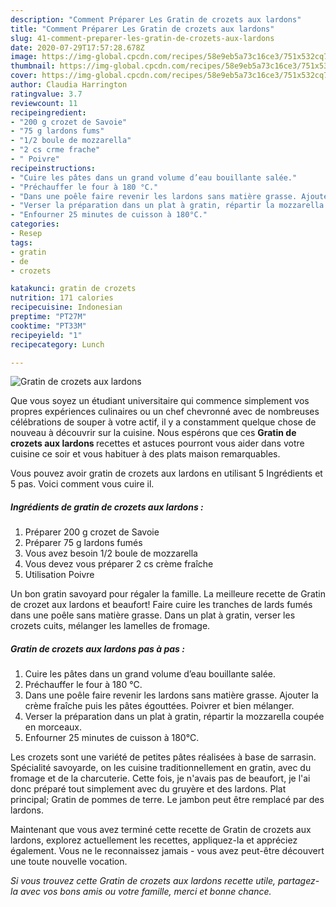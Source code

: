 ```yaml
---
description: "Comment Préparer Les Gratin de crozets aux lardons"
title: "Comment Préparer Les Gratin de crozets aux lardons"
slug: 41-comment-preparer-les-gratin-de-crozets-aux-lardons
date: 2020-07-29T17:57:28.678Z
image: https://img-global.cpcdn.com/recipes/58e9eb5a73c16ce3/751x532cq70/gratin-de-crozets-aux-lardons-photo-principale-de-la-recette.jpg
thumbnail: https://img-global.cpcdn.com/recipes/58e9eb5a73c16ce3/751x532cq70/gratin-de-crozets-aux-lardons-photo-principale-de-la-recette.jpg
cover: https://img-global.cpcdn.com/recipes/58e9eb5a73c16ce3/751x532cq70/gratin-de-crozets-aux-lardons-photo-principale-de-la-recette.jpg
author: Claudia Harrington
ratingvalue: 3.7
reviewcount: 11
recipeingredient:
- "200 g crozet de Savoie"
- "75 g lardons fums"
- "1/2 boule de mozzarella"
- "2 cs crme frache"
- " Poivre"
recipeinstructions:
- "Cuire les pâtes dans un grand volume d’eau bouillante salée."
- "Préchauffer le four à 180 °C."
- "Dans une poêle faire revenir les lardons sans matière grasse. Ajouter la crème fraîche puis les pâtes égouttées. Poivrer et bien mélanger."
- "Verser la préparation dans un plat à gratin, répartir la mozzarella coupée en morceaux."
- "Enfourner 25 minutes de cuisson à 180°C."
categories:
- Resep
tags:
- gratin
- de
- crozets

katakunci: gratin de crozets 
nutrition: 171 calories
recipecuisine: Indonesian
preptime: "PT27M"
cooktime: "PT33M"
recipeyield: "1"
recipecategory: Lunch

---
```



![Gratin de crozets aux lardons](https://img-global.cpcdn.com/recipes/58e9eb5a73c16ce3/751x532cq70/gratin-de-crozets-aux-lardons-photo-principale-de-la-recette.jpg)

Que vous soyez un étudiant universitaire qui commence simplement vos propres expériences culinaires ou un chef chevronné avec de nombreuses célébrations de souper à votre actif, il y a constamment quelque chose de nouveau à découvrir sur la cuisine. Nous espérons que ces <strong> Gratin de crozets aux lardons </strong> recettes et astuces pourront vous aider dans votre cuisine ce soir et vous habituer à des plats maison remarquables.

<!--inarticleads1-->

Vous pouvez avoir gratin de crozets aux lardons en utilisant 5 Ingrédients et 5 pas. Voici comment vous cuire il.

##### Ingrédients de gratin de crozets aux lardons :

1. Préparer 200 g crozet de Savoie
1. Préparer 75 g lardons fumés
1. Vous avez besoin 1/2 boule de mozzarella
1. Vous devez vous préparer 2 cs crème fraîche
1. Utilisation  Poivre


Un bon gratin savoyard pour régaler la famille. La meilleure recette de Gratin de crozet aux lardons et beaufort! Faire cuire les tranches de lards fumés dans une poêle sans matière grasse. Dans un plat à gratin, verser les crozets cuits, mélanger les lamelles de fromage. 

<!--inarticleads2-->

##### Gratin de crozets aux lardons pas à pas :

1. Cuire les pâtes dans un grand volume d’eau bouillante salée.
1. Préchauffer le four à 180 °C.
1. Dans une poêle faire revenir les lardons sans matière grasse. Ajouter la crème fraîche puis les pâtes égouttées. Poivrer et bien mélanger.
1. Verser la préparation dans un plat à gratin, répartir la mozzarella coupée en morceaux.
1. Enfourner 25 minutes de cuisson à 180°C.


Les crozets sont une variété de petites pâtes réalisées à base de sarrasin. Spécialité savoyarde, on les cuisine traditionnellement en gratin, avec du fromage et de la charcuterie. Cette fois, je n&#39;avais pas de beaufort, je l&#39;ai donc préparé tout simplement avec du gruyère et des lardons. Plat principal; Gratin de pommes de terre. Le jambon peut être remplacé par des lardons. 

<!--inarticleads1-->

<p>
Maintenant que vous avez terminé cette recette de Gratin de crozets aux lardons, explorez actuellement les recettes, appliquez-la et appréciez également. Vous ne le reconnaissez jamais - vous avez peut-être découvert une toute nouvelle vocation.
</p>

<p>
<i>Si vous trouvez cette Gratin de crozets aux lardons recette utile, partagez-la avec vos bons amis ou votre famille, merci et bonne chance.</i>
</p>

